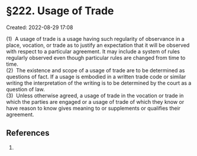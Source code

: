 # §222. Usage of Trade
Created: 2022-08-29 17:08

(1)  A usage of trade is a usage having such regularity of observance in a place, vocation, or trade as to justify an expectation that it will be observed with respect to a particular agreement. It may include a system of rules regularly observed even though particular rules are changed from time to time.  
(2)  The existence and scope of a usage of trade are to be determined as questions of fact. If a usage is embodied in a written trade code or similar writing the interpretation of the writing is to be determined by the court as a question of law.  
(3)  Unless otherwise agreed, a usage of trade in the vocation or trade in which the parties are engaged or a usage of trade of which they know or have reason to know gives meaning to or supplements or qualifies their agreement.



## References

1. 